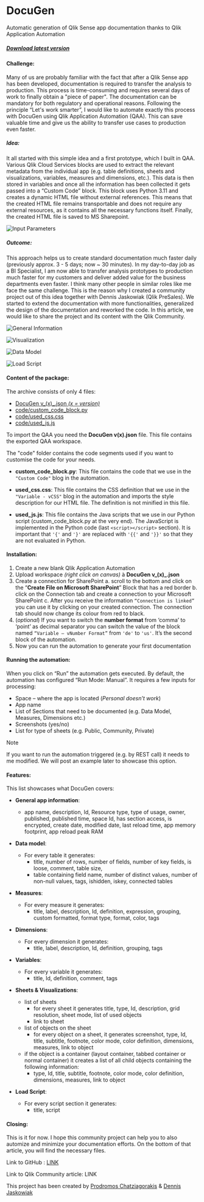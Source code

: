 # DocuGen

Automatic generation of Qlik Sense app documentation thanks to Qlik Application Automation

##### [Download latest version](https://github.com/djaskowiak/DocuGen/releases)

#### Challenge:

Many of us are probably familiar with the fact that after a Qlik Sense app has been developed, documentation is required to transfer the analysis to production. This process is time-consuming and requires several days of work to finally obtain a "piece of paper". The documentation can be mandatory for both regulatory and operational reasons. Following the principle “Let's work smarter”, I would like to automate exactly this process with DocuGen using Qlik Application Automation (QAA). This can save valuable time and give us the ability to transfer use cases to production even faster.

##### Idea:

It all started with this simple idea and a first prototype, which I built in QAA. Various Qlik Cloud Services blocks are used to extract the relevant metadata from the individual app (e.g. table definitions, sheets and visualizations, variables, measures and dimensions, etc.). This data is then stored in variables and once all the information has been collected it gets passed into a “Custom Code” block. This block uses Python 3.11 and creates a dynamic HTML file without external references.  This means that the created HTML file remains transportable and does not require any external resources, as it contains all the necessary functions itself. Finally, the created HTML file is saved to MS Sharepoint.

![Input Parameters](/screenshots/pic1.png)

##### Outcome:

This approach helps us to create standard documentation much faster daily (previously approx. 3 - 5 days; now ~ 30 minutes). In my day-to-day job as a BI Specialist, I am now able to transfer analysis prototypes to production much faster for my customers and deliver added value for the business departments even faster.  I think many other people in similar roles like me face the same challenge. This is the reason why I created a community project out of this idea together with Dennis Jaskowiak (Qlik PreSales). We started to extend the documentation with more functionalities, generalized the design of the documentation and reworked the code. In this article, we would like to share the project and its content with the Qlik Community.

![General Information](screenshots/pic2.png)

![Visualization](screenshots/pic3.png)

![Data Model](screenshots/pic4.png)

![Load Script](screenshots/pic5.png)

#### Content of the package:

The archive consists of only 4 files:

 - [DocuGen v_(x)_.json _(x = version)_](https://github.com/djaskowiak/DocuGen/releases)
 - [code/custom_code_block.py](https://github.com/djaskowiak/DocuGen/blob/94227bf6e0df9077b56a13e1025b3794879e2388/code/custom_code_block.py)
 - [code/used_css.css](https://github.com/djaskowiak/DocuGen/blob/94227bf6e0df9077b56a13e1025b3794879e2388/code/used_css.css)
 - [code/used_js.js](https://github.com/djaskowiak/DocuGen/blob/94227bf6e0df9077b56a13e1025b3794879e2388/code/used_js.js)

To import the QAA you need the **DocuGen v(x).json** file. This file contains the exported QAA workspace.

The "code" folder contains the code segments used if you want to customise the code for your needs.

 - **custom_code_block.py**:
This file contains the code that we use in the `"Custom Code"` blog in the automation.

 - **used_css.css**:
This file contains the CSS definition that we use in the `"Variable - vCSS"` blog in the automation and imports the style description for our HTML file. The definition is not minified in this file.

 - **used_js.js**:
This file contains the Java scripts that we use in our Python script (custom_code_block.py at the very end). The JavaScript is implemented in the Python code (last `<script></script>` section). It is important that `'{'` and `'}'` are replaced with `'{{'` and `'}}'` so that they are not evaluated in Python.

#### Installation:

 1. Create a new blank Qlik Application Automation
 2. Upload workspace *(right click on canvas)* à **DocuGen v_(x)_.json**
 3. Create a connection for SharePoint
	 a.  scroll to the bottom and click on the “**Create File on Microsoft SharePoint**” Block that has a red border
	 b.  click on the Connection tab and create a connection to your Microsoft SharePoint
	 c.  After you receive the information `“Connection is linked”` you can use it by clicking on your created connection. The connection tab should now change its colour from red to black.
 4. (_optional_) If you want to switch the **number format** from ‘comma’ to ‘point’ as decimal separator you can switch the value of the block named `“Variable – vNumber Format”` from `'de'` to `'us'`. It’s the second block of the automation.
 5. Now you can run the automation to generate your first documentation

#### Running the automation:

When you click on “Run” the automation gets executed. By default, the automation has configured “Run Mode: Manual”. It requires a few inputs for processing:

 - Space – where the app is located (_Personal doesn’t work_)
 - App name
 - List of Sections that need to be documented (e.g. Data Model, Measures, Dimensions etc.)
 - Screenshots (yes/no)
 - List for type of sheets (e.g. Public, Community, Private)

> [!NOTE]
> If you want to run the automation triggered (e.g. by REST call) it needs to me modified. We will post an example later to showcase this option.
  

#### Features:

This list showcases what DocuGen covers:

 - **General app information**:
	 - app name, description, Id, Resource type, type of usage, owner, published, published time, space Id, has section access, is encrypted, create date, modified date, last reload time, app memory footprint, app reload peak RAM

 - **Data model**:
	 - For every table it generates:
		 - title, number of rows, number of fields, number of key fields, is loose, comment, table size,
		 - table containing field name, number of distinct values, number of non-null values, tags, ishidden, iskey, connected tables

 - **Measures**:
	 - For every measure it generates:
		 - title, label, description, Id, definition, expression, grouping, custom formatted, format type, format, color, tags

 - **Dimensions**:
	 - For every dimension it generates:
		 - title, label, description, Id, definition, grouping, tags

 - **Variables**:
	- For every variable it generates:
		- title, Id, definition, comment, tags
		
- **Sheets & Visualizations**:
	- list of sheets
		- for every sheet it generates title, type, Id, description, grid resolution, sheet mode, list of used objects
		- link to sheet
	- list of objects on the sheet
		- for every object on a sheet, it generates screenshot, type, Id, title, subtitle, footnote, color mode, color definition, dimensions, measures, link to object
	- if the object is a container (layout container, tabbed container or normal container) it creates a list of all child objects containing the following information:
		- type, Id, title, subtitle, footnote, color mode, color definition, dimensions, measures, link to object
		
- **Load Script**:
	- For every script section it generates:
		- title, script

#### Closing:

This is it for now. I hope this community project can help you to also automize and minimize your documentation efforts. On the bottom of that article, you will find the necessary files. 

Link to  GitHub : [LINK](https://github.com/djaskowiak/DocuGen)

Link to Qlik Community article: LINK

This project has been created by [Prodromos Chatziagorakis](https://www.linkedin.com/in/prodromos-chatziagorakis-77111461/) & [Dennis Jaskowiak](https://www.linkedin.com/in/dennis-jaskowiak-7b01a31a7/)

